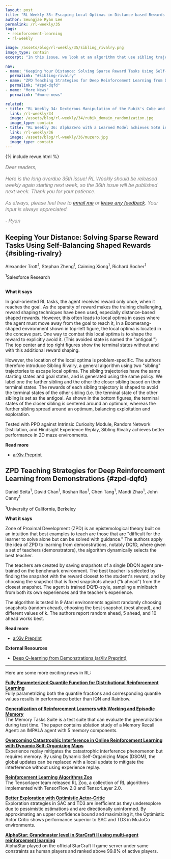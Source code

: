 ```yaml
---
layout: post
title: "RL Weekly 35: Escaping Local Optimas in Distance-based Rewards and Choosing the Best Teacher"
author: Seungjae Ryan Lee
permalink: /rl-weekly/35
tags:
 - reinforcement-learning
 - rl-weekly

image: /assets/blog/rl-weekly/35/sibling_rivalry.png
image_type: contain
excerpt: "In this issue, we look at an algorithm that use sibling trajectories to escape local optimas in distance-based shaped rewards, and an algorithm that dynamically chooses the best demonstrator teacher to train the student."

nav:
- name: "Keeping Your Distance: Solving Sparse Reward Tasks Using Self-Balancing Shaped Rewards"
  permalink: "#sibling-rivalry"
- name: "ZPD Teaching Strategies for Deep Reinforcement Learning from Demonstrations"
  permalink: "#zpd-dqfd"
- name: "More News"
  permalink: "#more-news"

related:
- title: "RL Weekly 34: Dexterous Manipulation of the Rubik's Cube and Human-Agent Collaboration in Overcooked"
  link: /rl-weekly/34
  image: /assets/blog/rl-weekly/34/rubik_domain_randomization.jpg
  image_type: contain
- title: "RL Weekly 36: AlphaZero with a Learned Model achieves SotA in Atari"
  link: /rl-weekly/36
  image: /assets/blog/rl-weekly/36/muzero.jpg
  image_type: contain
---
```



{% include revue.html %}

<style>
.letter, .letter p {
  color: gray;
  font-family: "Helvetica", "Arial", sans-serif;
  font-size: 16px;
  font-style: italic;
  font-weight: 400;
  line-height: 20px;
}
.letter a {
  font-family: "Helvetica", "Arial", sans-serif;
  font-size: 16px;
  font-style: italic;
  font-weight: 400;
  line-height: 20px;
}
</style>

<div class="letter">
<p>
Dear readers,
</p>
<p>
Here is the long overdue 35th issue! RL Weekly should be released weekly again starting next week, so the 36th issue will be published next week. Thank you for your patience.
</p>
<p>
As always, please feel free to <a href="mailto:seungjaeryanlee@gmail.com">email me</a> or <a href="https://forms.gle/yZiHUXbtph8msVHn9">leave any feedback</a>. Your input is always appreciated.
</p>
<p>
- Ryan
</p>
</div>



## Keeping Your Distance: Solving Sparse Reward Tasks Using Self-Balancing Shaped Rewards {#sibling-rivalry}

<p class="authors" style="font-size: 1em">
Alexander Trott<sup>1</sup>,
Stephan Zheng<sup>1</sup>,
Caiming Xiong<sup>1</sup>,
Richard Socher<sup>1</sup>
</p>
<p class="authors__institutions" style="font-size: 1em">
    <sup>1</sup>Salesforce Research
</p>

<div class="w80">
  <img src="{{ absolute_url }}/assets/blog/rl-weekly/35/sibling_rivalry.png" alt="">
</div>

**What it says**

In goal-oriented RL tasks, the agent receives reward only once, when it reaches the goal. As the sparsity of reward makes the training challenging, reward shaping techniques have been used, especially distance-based shaped rewards. However, this often leads to local optima in cases where the agent must move away from the goal to reach it, In a Boomerang-shaped environment shown in top-left figure, the local optima is located in the concave part. One way to combat this local optima is to shape the reward to explicitly avoid it. (This avoided state is named the "antigoal.") The top center and top right figures show the terminal states without and with this additional reward shaping.

However, the location of the local optima is problem-specific. The authors therefore introduce Sibling Rivalry, a general algorithm using two "sibling" trajectories to escape local optima. The sibling trajectories have the same starting states and goal states, and is generated using the same policy. We label one the farther sibling and the other the closer sibling based on their terminal states. The rewards of each sibling trajectory is shaped to avoid the terminal states of the other sibling (i.e. the terminal state of the other sibling is set as the antigoal. As shown in the bottom figures, the terminal states of the closer sibling is centered around an optimum, whereas the further sibling spread around an optimum, balancing exploitation and exploration.

Tested with PPO against Intrinsic Curiosity Module, Random Network Distillation, and Hindsight Experience Replay, Sibling Rivalry achieves better performance in 2D maze environments. 

**Read more**

- [arXiv Preprint](https://arxiv.org/abs/1911.01417)













## ZPD Teaching Strategies for Deep Reinforcement Learning from Demonstrations {#zpd-dqfd}

<p class="authors" style="font-size: 1em">
Daniel Seita<sup>1</sup>,
David Chan<sup>1</sup>,
Roshan Rao<sup>1</sup>,
Chen Tang<sup>1</sup>,
Mandi Zhao<sup>1</sup>,
John Canny<sup>1</sup>
</p>
<p class="authors__institutions" style="font-size: 1em">
    <sup>1</sup>University of California, Berkeley
</p>

**What it says**

Zone of Proximal Development (ZPD) is an epistemological theory built on an intuition that best examples to teach are those that are "difficult for the learner to solve alone but can be solved with guidance." The authors apply the idea of ZPD to learning from demonstrations, notably DQfD, where given a set of teachers (demonstrators), the algorithm dynamically selects the best teacher.

The teachers are created by saving snapshots of a single DDQN agent pre-trained on the benchmark environment. The best teacher is selected by finding the snapshot with the reward closest to the student's reward, and by choosing the snapshot that is fixed snapshots ahead ("k ahead") from the closest snapshot. The agent is trained DQfD-style, sampling a minibatch from both its own experiences and the teacher's experience.

The algorithm is tested In 9 Atari environments against randomly choosing snapshots (random ahead), choosing the best snapshot (best ahead), and different values of k. The authors report random ahead, 5 ahead, and 10 ahead works best.

**Read more**

- [arXiv Preprint](https://arxiv.org/abs/1910.12154)

**External Resources**

- [Deep Q-learning from Demonstrations (arXiv Preprint)](https://arxiv.org/abs/1704.03732)










------

<div id="more-news"></div>

Here are some more exciting news in RL:

[**Fully Parameterized Quantile Function for Distributional Reinforcement Learning**](https://arxiv.org/abs/1911.02140)
<br/>
Fully parametrizing both the quantile fractions and corresponding quantile values results in performance better than IQN and Rainbow.

[**Generalization of Reinforcement Learners with Working and Episodic Memory**](https://arxiv.org/abs/1910.13406)
<br/>
The Memory Tasks Suite is a test suite that can evaluate the generalization during test time. The paper contains ablation study of a Memory Recall Agent: an IMPALA agent with 5 memory components.

[**Overcoming Catastrophic Interference in Online Reinforcement Learning with Dynamic Self-Organizing Maps**](https://arxiv.org/abs/1910.13213)
<br/>
Experience replay mitigates the catastrophic interference phenomenon but requires memory. By using Dynamic Self-Organizing Maps (DSOM), the global updates can be replaced with a local update to mitigate the interference without using experience replay.

[**Reinforcement Learning Algorithms Zoo**](https://github.com/tensorlayer/RLzoo)
<br/>
The Tensorlayer team released RL Zoo, a collection of RL algorithms implemented with TensorFlow 2.0 and TensorLayer 2.0.

[**Better Exploration with Optimistic Actor-Critic**](https://arxiv.org/abs/1910.12807)
<br/>
Exploration strategies in SAC and TD3 are inefficient as they underexplore due to pessimistic estimations and are directionally uninformed. By approximating an upper confidence bound and maximizing it, the Optimistic Actor Critic shows performance superior to SAC and TD3 in MuJoCo environments.

[**AlphaStar: Grandmaster level in StarCraft II using multi-agent reinforcement learning**](https://deepmind.com/blog/article/AlphaStar-Grandmaster-level-in-StarCraft-II-using-multi-agent-reinforcement-learning)
<br/>
AlphaStar played on the official StarCraft II game server under same constraints as human players and ranked above 99.8% of active players.
